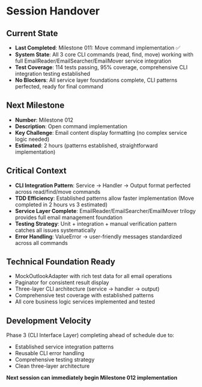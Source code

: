 # Session Handover

## Current State
- **Last Completed**: Milestone 011: Move command implementation ✅
- **System State**: All 3 core CLI commands (read, find, move) working with full EmailReader/EmailSearcher/EmailMover service integration
- **Test Coverage**: 114 tests passing, 95% coverage, comprehensive CLI integration testing established
- **No Blockers**: All service layer foundations complete, CLI patterns perfected, ready for final command

## Next Milestone
- **Number**: Milestone 012
- **Description**: Open command implementation 
- **Key Challenge**: Email content display formatting (no complex service logic needed)
- **Estimated**: 2 hours (patterns established, straightforward implementation)

## Critical Context
- **CLI Integration Pattern**: Service → Handler → Output format perfected across read/find/move commands
- **TDD Efficiency**: Established patterns allow faster implementation (Move completed in 2 hours vs 3 estimated)
- **Service Layer Complete**: EmailReader/EmailSearcher/EmailMover trilogy provides full email management foundation
- **Testing Strategy**: Unit + integration + manual verification pattern catches all issues systematically
- **Error Handling**: ValueError → user-friendly messages standardized across all commands

## Technical Foundation Ready
- MockOutlookAdapter with rich test data for all email operations
- Paginator for consistent result display
- Three-layer CLI architecture (service → handler → output)
- Comprehensive test coverage with established patterns
- All core business logic services implemented and tested

## Development Velocity
Phase 3 (CLI Interface Layer) completing ahead of schedule due to:
- Established service integration patterns
- Reusable CLI error handling 
- Comprehensive testing strategy
- Clean three-layer architecture

**Next session can immediately begin Milestone 012 implementation**